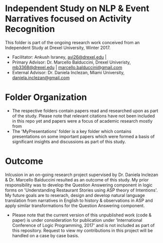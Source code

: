 # Independent Study on NLP & Event Narratives focused on Activity Recognition

This folder is part of the ongoing research work conceived from an Independent Study at Drexel University, Winter 2017. 
* Facilitator: Ankush Israney, avi26@drexel.edu |  
* Primary Advisor: Dr. Marcello Balduccini, Drexel Univeristy, mb3368@drexel.edu | marcello.balduccini@gmail.com
* External Advisor: Dr. Daniela Inclezan, Miami University, daniela.inclezan@gmail.com

# Folder Organization

* The respective folders contain papers read and researched upon as part of the study. Please note that relevant citations have not been included in this repo yet and papers were a focus of academic research mostly from  <br>
* The 'MyPresentations' folder is a key folder which contains presentations on some important papers which were formed a basis of significant insights and discussions as part of this study.

# Outcome

Inlcusion in an on-going research project supervised by Dr. Daniela Inclezan & Dr. Marcello Balduccini resulted as an outcome of this study. My prior responsibility was to develop the Question Answering component in logic forms on 'Understanding Restaurant Stories using ASP theory of Intentions'. My future goals are to reserach, design and develop natural language translation from narratives in English to history & observations in ASP and apply similar transformations for the Question Answering component.
* Please note that the current version of this unpublished work (code & paper) is under consideration for publication under 'International Conference of Logic Programming, 2017' and is not included as part of this repository. Request to view my contributions in this project will be handled on a case by case basis.

